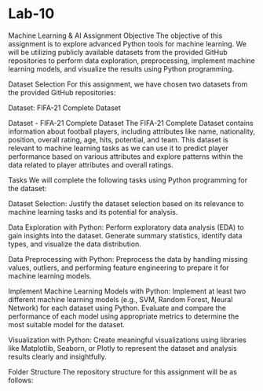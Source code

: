# Lab-10

Machine Learning & AI Assignment
Objective
The objective of this assignment is to explore advanced Python tools for machine learning. We will be utilizing publicly available datasets from the provided GitHub repositories to perform data exploration, preprocessing, implement machine learning models, and visualize the results using Python programming.

Dataset Selection
For this assignment, we have chosen two datasets from the provided GitHub repositories:

Dataset: FIFA-21 Complete Dataset

Dataset - FIFA-21 Complete Dataset
The FIFA-21 Complete Dataset contains information about football players, including attributes like name, nationality, position, overall rating, age, hits, potential, and team. This dataset is relevant to machine learning tasks as we can use it to predict player performance based on various attributes and explore patterns within the data related to player attributes and overall ratings.

Tasks
We will complete the following tasks using Python programming for the dataset:

Dataset Selection: Justify the dataset selection based on its relevance to machine learning tasks and its potential for analysis.

Data Exploration with Python: Perform exploratory data analysis (EDA) to gain insights into the dataset. Generate summary statistics, identify data types, and visualize the data distribution.

Data Preprocessing with Python: Preprocess the data by handling missing values, outliers, and performing feature engineering to prepare it for machine learning models.

Implement Machine Learning Models with Python: Implement at least two different machine learning models (e.g., SVM, Random Forest, Neural Network) for each dataset using Python. Evaluate and compare the performance of each model using appropriate metrics to determine the most suitable model for the dataset.

Visualization with Python: Create meaningful visualizations using libraries like Matplotlib, Seaborn, or Plotly to represent the dataset and analysis results clearly and insightfully.

Folder Structure
The repository structure for this assignment will be as follows:
